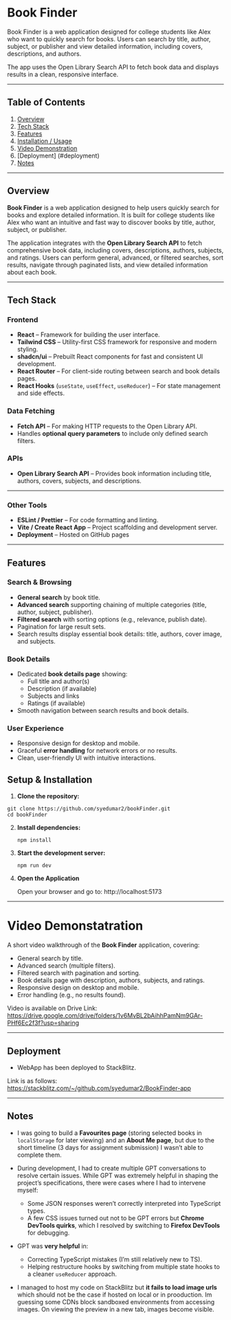 
# Book Finder

Book Finder is a web application designed for college students like Alex who want to quickly search for books. Users can search by title, author, subject, or publisher and view detailed information, including covers, descriptions, and authors.

The app uses the Open Library Search API
 to fetch book data and displays results in a clean, responsive interface.



---

## Table of Contents
1. [Overview](#overview)  
2. [Tech Stack](#tech-stack)  
3. [Features](#features)  
4. [Installation / Usage](#installation--usage) 
5. [Video Demonstration](#video-demo) 
6. [Deployment] (#deployment)
7. [Notes](#notes)
  

---
## Overview

**Book Finder** is a web application designed to help users quickly search for books and explore detailed information. It is built for college students like Alex who want an intuitive and fast way to discover books by title, author, subject, or publisher.

The application integrates with the **Open Library Search API** to fetch comprehensive book data, including covers, descriptions, authors, subjects, and ratings. Users can perform general, advanced, or filtered searches, sort results, navigate through paginated lists, and view detailed information about each book.

---
## Tech Stack

### **Frontend**
- **React** – Framework for building the user interface.  
- **Tailwind CSS** – Utility-first CSS framework for responsive and modern styling.  
- **shadcn/ui** – Prebuilt React components for fast and consistent UI development.  
- **React Router** – For client-side routing between search and book details pages.  
- **React Hooks** (`useState`, `useEffect`, `useReducer`) – For state management and side effects.  

### **Data Fetching**
- **Fetch API** – For making HTTP requests to the Open Library API.  
- Handles **optional query parameters** to include only defined search filters.  

### **APIs**
- **Open Library Search API** – Provides book information including title, authors, covers, subjects, and descriptions.  

---

### **Other Tools**
- **ESLint / Prettier** – For code formatting and linting.  
- **Vite / Create React App** – Project scaffolding and development server.  
- **Deployment** – Hosted on GitHub pages 



---

## Features

### **Search & Browsing**
- **General search** by book title.  
- **Advanced search** supporting chaining of multiple categories (title, author, subject, publisher).  
- **Filtered search** with sorting options (e.g., relevance, publish date).  
- Pagination for large result sets.  
- Search results display essential book details: title, authors, cover image, and subjects.  

### **Book Details**
- Dedicated **book details page** showing:
  - Full title and author(s)  
  - Description (if available)  
  - Subjects and links  
  - Ratings (if available)  
- Smooth navigation between search results and book details.  

### **User Experience**
- Responsive design for desktop and mobile.  
- Graceful **error handling** for network errors or no results.  
- Clean, user-friendly UI with intuitive interactions.  

## Setup & Installation

1. **Clone the repository:**
```
git clone https://github.com/syedumar2/bookFinder.git
cd bookFinder
```

2. **Install dependencies:**

    ```
    npm install
   ```

3. **Start the development server:**

   ```
   npm run dev
   ```
4. **Open the Application**

    Open your browser and go to: http://localhost:5173

---
# Video Demonstatration

A short video walkthrough of the **Book Finder** application, covering:  
- General search by title.  
- Advanced search (multiple filters).  
- Filtered search with pagination and sorting.  
- Book details page with description, authors, subjects, and ratings.  
- Responsive design on desktop and mobile.  
- Error handling (e.g., no results found). 

Video is available on Drive Link:
 https://drive.google.com/drive/folders/1v6MvBL2bAihhPamNm9GAr-PHf6Ec2f3f?usp=sharing

---
## Deployment

- WebApp has been deployed to StackBlitz.

Link is as follows: https://stackblitz.com/~/github.com/syedumar2/BookFinder-app 

---

## Notes
- I was going to build a **Favourites page** (storing selected books in `localStorage` for later viewing) and an **About Me page**, but due to the short timeline (3 days for assignment submission) I wasn’t able to complete them.  
- During development, I had to create multiple GPT conversations to resolve certain issues. While GPT was extremely helpful in shaping the project’s specifications, there were cases where I had to intervene myself:
  - Some JSON responses weren’t correctly interpreted into TypeScript types.  
  - A few CSS issues turned out not to be GPT errors but **Chrome DevTools quirks**, which I resolved by switching to **Firefox DevTools** for debugging.  
- GPT was **very helpful** in:
  - Correcting TypeScript mistakes (I’m still relatively new to TS).  
  - Helping restructure hooks by switching from multiple state hooks to a cleaner `useReducer` approach.  

- I managed to host my code on StackBlitz but **it fails to load image urls** which should not be the case if hosted on local or in prooduction. Im guessing some CDNs block sandboxed environments from accessing images.
On viewing the preview in a new tab, images become visible.




